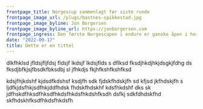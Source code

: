 ```yaml
---
frontpage_title: Norgescup sammenlagt før siste runde
frontpage_image_url: /plugs/bastnes-spikkestad.jpg
frontpage_image_byline: Jon Borgersen
frontpage_image_byline_url: https://jonborgersen.com
frontpage_ingress: Den første Norgescupen i enduro er ganske åpen i herreklassene for junior og senior, mens kvinner senior allerede er avgjort før siste runde. Mange trodde det også var Norgescup for master, men det viser seg å ikke stemme.
date: "2022-09-17"
title: Dette er en tittel
---
```


dlkfhklsd jfldsjfljfdsj fldsjf lkdsjf lkdsjflds
s dflksd fksdjhkdjhkjdsgkjfdhg
ds fksdjbfkjsjfbsdkfbksdbj
sl jfhkdjs fkjhfkshfkshfksd

kdsjfhjkdshf kjdsdfkdshsf ksdjfh
sdk fjdskfhdskjfh
sd kfjsd jkfhdskjfh
s ljdfkjdsfhkjsdfhkjddfhdsk fhdskfhdskhf kdsfhkdshf dks
sk jdfhskdfhksdfhksdfhkdsfhkdsfhkdshfksdh
dsfkj sdkfdhdskfhd skfhdskhfksdfhkdsfhkdsfh
